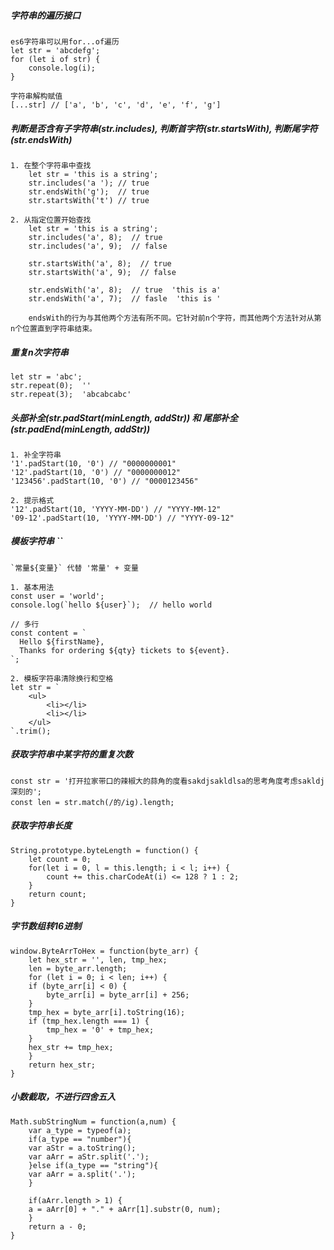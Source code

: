 ##### 字符串的遍历接口
    es6字符串可以用for...of遍历
    let str = 'abcdefg';
    for (let i of str) {
        console.log(i);
    }
    
    字符串解构赋值
    [...str] // ['a', 'b', 'c', 'd', 'e', 'f', 'g']
    
    
##### 判断是否含有子字符串(str.includes), 判断首字符(str.startsWith), 判断尾字符(str.endsWith)  
    1. 在整个字符串中查找
        let str = 'this is a string';
        str.includes('a '); // true
        str.endsWith('g');  // true
        str.startsWith('t') // true
    
    2. 从指定位置开始查找
        let str = 'this is a string';
        str.includes('a', 8);  // true
        str.includes('a', 9);  // false
        
        str.startsWith('a', 8);  // true    
        str.startsWith('a', 9);  // false
    
        str.endsWith('a', 8);  // true  'this is a' 
        str.endsWith('a', 7);  // fasle  'this is '
        
        endsWith的行为与其他两个方法有所不同。它针对前n个字符，而其他两个方法针对从第n个位置直到字符串结束。

##### 重复n次字符串
    let str = 'abc';
    str.repeat(0);  ''
    str.repeat(3);  'abcabcabc'
    
##### 头部补全(str.padStart(minLength, addStr))  和  尾部补全(str.padEnd(minLength, addStr))
    1. 补全字符串
    '1'.padStart(10, '0') // "0000000001"
    '12'.padStart(10, '0') // "0000000012"
    '123456'.padStart(10, '0') // "0000123456"

    2. 提示格式
    '12'.padStart(10, 'YYYY-MM-DD') // "YYYY-MM-12"
    '09-12'.padStart(10, 'YYYY-MM-DD') // "YYYY-09-12"

##### 模板字符串    ``
    `常量${变量}` 代替 '常量' + 变量
    
    1. 基本用法
    const user = 'world';
    console.log(`hello ${user}`);  // hello world
    
    // 多行
    const content = `
      Hello ${firstName},
      Thanks for ordering ${qty} tickets to ${event}.
    `;
    
    2. 模板字符串清除换行和空格
    let str = `
        <ul>
            <li></li>
            <li></li>
        </ul>
    `.trim();
    
    
##### 获取字符串中某字符的重复次数
    const str = '打开拉家带口的辣椒大的蒜角的度看sakdjsakldlsa的思考角度考虑sakldj深刻的';
    const len = str.match(/的/ig).length;
   
    
    
##### 获取字符串长度
	String.prototype.byteLength = function() {
		let count = 0;
		for(let i = 0, l = this.length; i < l; i++) {
			count += this.charCodeAt(i) <= 128 ? 1 : 2;
		}
		return count;
	}
##### 字节数组转16进制
	window.ByteArrToHex = function(byte_arr) {
	    let hex_str = '', len, tmp_hex;
	    len = byte_arr.length;
	    for (let i = 0; i < len; i++) {
		if (byte_arr[i] < 0) {
		    byte_arr[i] = byte_arr[i] + 256;
		}
		tmp_hex = byte_arr[i].toString(16);
		if (tmp_hex.length === 1) {
		    tmp_hex = '0' + tmp_hex;
		}
		hex_str += tmp_hex;
	    }
	    return hex_str;
	}
    
##### 小数截取，不进行四舍五入
	Math.subStringNum = function(a,num) {
	    var a_type = typeof(a);
	    if(a_type == "number"){
		var aStr = a.toString();
		var aArr = aStr.split('.');
	    }else if(a_type == "string"){
		var aArr = a.split('.');
	    }

	    if(aArr.length > 1) {
		a = aArr[0] + "." + aArr[1].substr(0, num);
	    }
	    return a - 0;
	}
